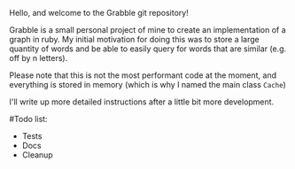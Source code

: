 Hello, and welcome to the Grabble git repository!

Grabble is a small personal project of mine to create an implementation of a graph in ruby. My initial motivation for doing this was to store a large quantity of words and be able to easily query for words that are similar (e.g. off by n letters).

Please note that this is not the most performant code at the moment, and everything is stored in memory (which is why I named the main class `Cache`)

I'll write up more detailed instructions after a little bit more development.

#Todo list:
- Tests
- Docs
- Cleanup
